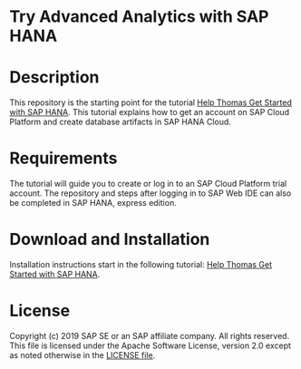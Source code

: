 # Try Advanced Analytics with SAP HANA

# Description
This repository is the starting point for the tutorial [Help Thomas Get Started with SAP HANA](https://developers.sap.com/tutorials/hana-trial-advanced-analytics.html). This tutorial explains how to get an account on SAP Cloud Platform and create database artifacts in SAP HANA Cloud.

# Requirements
The tutorial will guide you to create or log in to an SAP Cloud Platform trial account. The repository and steps after logging in to SAP Web IDE can also be completed in SAP HANA, express edition.

# Download and Installation
Installation instructions start in the following tutorial: [Help Thomas Get Started with SAP HANA](https://developers.sap.com/tutorials/hana-trial-advanced-analytics.html).


# License
Copyright (c) 2019 SAP SE or an SAP affiliate company. All rights reserved. This file is licensed under the Apache Software License, version 2.0 except as noted otherwise in the [LICENSE file](https://github.wdf.sap.corp/staging-for-SAP-samples-public/teched2019-appspace-hana-cloud/blob/master/LICENSE).
